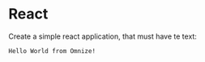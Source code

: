 # React

Create a simple react application, that must have te text:
```
Hello World from Omnize!
```